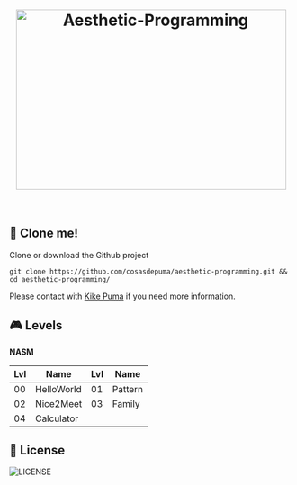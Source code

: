 <h1 align="center">
 <img src="https://cdn.rawgit.com/CosasDePuma/Aesthetic-Programming/384ffa5a/.img/logo.jpg" alt="Aesthetic-Programming" width="480" height="320">
</h1>

&nbsp;

:floppy_disk: Clone me!
----

Clone or download the Github project
 ```git
git clone https://github.com/cosasdepuma/aesthetic-programming.git && cd aesthetic-programming/
```

Please contact with [Kike Puma](https://linkedin.com/in/kikepuma) if you need more information.

:video_game: Levels
----

**NASM**

| Lvl | Name | Lvl | Name |
| ---- | ---- | ---- | ---- |
| 00 | HelloWorld | 01 | Pattern |
| 02 | Nice2Meet | 03 | Family |
| 04 | Calculator |  |  |

:page_with_curl: License
----

![LICENSE](https://img.shields.io/github/license/CosasDePuma/Aesthetic-Programming.svg?style=flat-square)